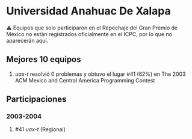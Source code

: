 # Universidad Anahuac De Xalapa

:warning: Equipos que solo participaron en el Repechaje del Gran Premio de México no están registrados oficialmente en el ICPC, por lo que no aparecerán aquí.

## Mejores 10 equipos

1. _uax-t_ resolvió 0 problemas y obtuvo el lugar #41 (62%) en The 2003 ACM Mexico and Central America Programming Contest

## Participaciones

### 2003-2004

1. #41 _uax-t_ (Regional)



